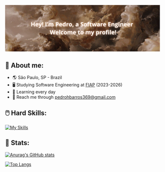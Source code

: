 <img src="/wallpaper3.jpg">

## 📙 About me:

* 🌎 São Paulo, SP - Brazil
* 🖥️ Studying Software Engineering at [FIAP](https://www.fiap.com.br/) (2023-2026)
* 🌱 Learning every day
* 💬 Reach me through pedrohbarros369@gmail.com

## 🖱️ Hard Skills:

[![My Skills](https://skillicons.dev/icons?i=html,css,js,ts,react,sass,tailwind,aws,nodejs,express,java,py,arduino,mysql,postgres,supabase,vercel,postman,selenium)](https://skillicons.dev)

## 🌲 Stats:

[![Anurag's GitHub stats](https://github-readme-stats.vercel.app/api?username=PB369&hide=stars&show_icons=true&theme=react&bg_color=000000&custom_title=My+Profile+Status)](https://github.com/anuraghazra/github-readme-stats)

[![Top Langs](https://github-readme-stats.vercel.app/api/top-langs/?username=PB369&langs_count=8&layout=compact&bg_color=000000&text_color=ffffff&title_color=ffffff)](https://github.com/anuraghazra/github-readme-stats)
